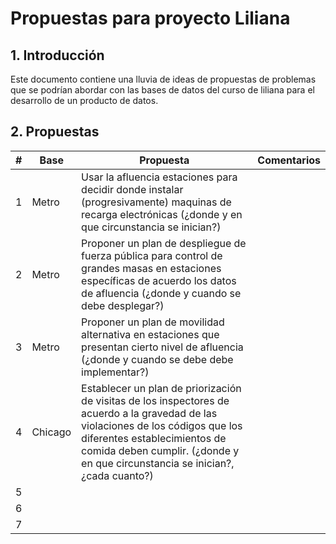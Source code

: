 # Propuestas para proyecto Liliana

## 1. Introducción

Este documento contiene una lluvia de ideas de propuestas de problemas que
se podrían abordar con las bases de datos del curso de liliana para el
desarrollo de un producto de datos.

## 2. Propuestas

| # | Base    | Propuesta                                                                                                                                                                       | Comentarios |
|---|---------|---------------------------------------------------------------------------------------------------------------------------------------------------------------------------------|-------------|
| 1 | Metro   | Usar la afluencia estaciones para decidir donde instalar (progresivamente) maquinas de recarga electrónicas (¿donde y en que circunstancia se inician?)                         |             |
| 2 | Metro   | Proponer un plan de despliegue de fuerza pública para control de grandes masas en estaciones específicas de acuerdo los datos de afluencia (¿donde y cuando se debe desplegar?) |             |
| 3 | Metro   | Proponer un plan de movilidad alternativa en estaciones que presentan cierto nivel de afluencia (¿donde y cuando se debe debe implementar?)                                     |             |
| 4 | Chicago | Establecer un plan de priorización de visitas de los inspectores de acuerdo a la gravedad de las violaciones de los códigos que los diferentes establecimientos de comida deben cumplir. (¿donde y en que circunstancia se inician?, ¿cada cuanto?)                                                                                                                                                                                |             |
| 5 |         |                                                                                                                                                                                 |             |
| 6 |         |                                                                                                                                                                                 |             |
| 7 |         |                                                                                                                                                                                 |             |
